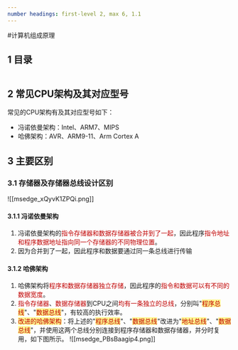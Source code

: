 ```yaml
---
number headings: first-level 2, max 6, 1.1
---
```

#计算机组成原理 

## 1 目录

```toc
```

## 2 常见CPU架构及其对应型号

常见的CPU架构有及其对应型号如下：
- 冯诺依曼架构：Intel、ARM7、MIPS
- 哈佛架构：AVR、ARM9-11、Arm Cortex A

## 3 主要区别

### 3.1 存储器及存储器总线设计区别

![[msedge_xQyvK1ZPQi.png]]

#### 3.1.1 冯诺依曼架构

1. 冯诺依曼架构的<font color="#c00000">指令存储器和数据存储器被合并到了一起</font>，因此程序<font color="#c00000">指令地址和程序数据地址指向同一个存储器的不同物理位置</font>。
2. 因为合并到了一起，因此程序和数据要通过同一条总线进行传输

#### 3.1.2 哈佛架构

1. 哈佛架构将<font color="#c00000">程序和数据存储器独立存储</font>，因此程序的<font color="#c00000">指令和数据可以有不同的数据宽度</font>。
2. <font color="#c00000">指令存储器</font>、<font color="#c00000">数据存储器</font>到CPU之间<font color="#c00000">均有一条独立的总线</font>，分别叫"<span style="background:#fff88f"><font color="#c00000">程序总线</font></span>"、"<span style="background:#fff88f"><font color="#c00000">数据总线</font></span>"，有较高的执行效率。
3. <span style="background:#fff88f"><font color="#c00000">改进的哈佛架构</font></span>：将上述的"<span style="background:#fff88f"><font color="#c00000">程序总线</font></span>"、"<span style="background:#fff88f"><font color="#c00000">数据总线</font></span>"改进为"<span style="background:#fff88f"><font color="#c00000">地址总线</font></span>"、"<span style="background:#fff88f"><font color="#c00000">数据总线</font></span>"，并使用这两个总线分别连接到程序存储器和数据存储器，并分时复用，如下图所示。
	![[msedge_PBsBaagip4.png]]





